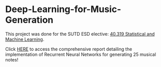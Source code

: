 # Deep-Learning-for-Music-Generation

This project was done for the SUTD ESD elective: <a href="https://esd.sutd.edu.sg/courses/01113-statistical-machine-learning/" target="_blank">40.319 Statistical and Machine Learning</a>.

Click <a href="https://github.com/adharshasam/Deep-Learning-for-Music-Generation/blob/main/Project%20Report/Project_Report.ipynb" target="_blank">HERE</a> to access the comprehensive report detailing the implementation of Recurrent Neural Networks for generating 25 musical notes!
